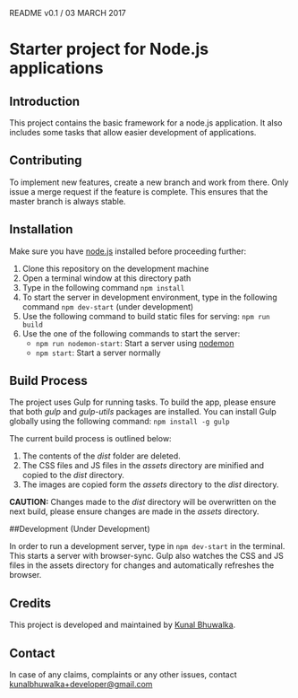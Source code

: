 README v0.1 / 03 MARCH 2017

# Starter project for Node.js applications

## Introduction

This project contains the basic framework for a node.js application. It also includes some tasks that allow easier development of applications.


## Contributing

To implement new features, create a new branch and work from there. Only issue a merge request if the feature is complete. This ensures that the master branch is always stable.

## Installation

Make sure you have [node.js](https://nodejs.org/en/) installed before proceeding further:
   1. Clone this repository on the development machine
   2. Open a terminal window at this directory path
   3. Type in the following command `npm install`
   4. To start the server in development environment, type in the following command `npm dev-start` (under development)
   5. Use the following command to build static files for serving: `npm run build`
   6. Use the one of the following commands to start the server:
      * `npm run nodemon-start`: Start a server using [nodemon](https://nodemon.io/)
      * `npm start`: Start a server normally

## Build Process

The project uses Gulp for running tasks. To build the app, please ensure that both *gulp* and *gulp-utils* packages are installed.
You can install Gulp globally using the following command: `npm install -g gulp`

The current build process is outlined below:
  1. The contents of the *dist* folder are deleted.
  2. The CSS files and JS files in the *assets* directory are minified and copied to the *dist* directory.
  3. The images are copied form the *assets* directory to the *dist* directory.

  **CAUTION:** Changes made to the *dist* directory will be overwritten on the next build, please ensure changes are made in the *assets* directory.

##Development (Under Development)

In order to run a development server, type in `npm dev-start` in the terminal. This starts a server with browser-sync. Gulp also watches the CSS and JS files in the assets directory for changes and automatically refreshes the browser.

## Credits

This project is developed and maintained by [Kunal Bhuwalka](https://github.com/pirateship14).

## Contact

In case of any claims, complaints or any other issues, contact kunalbhuwalka+developer@gmail.com
